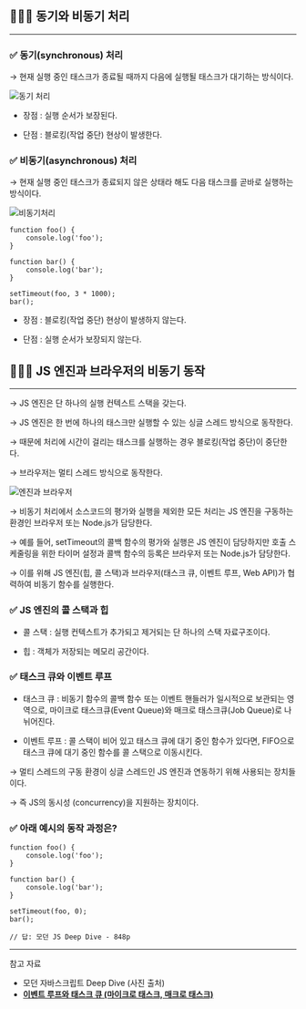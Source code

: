 ## 🧑🏻‍💻 동기와 비동기 처리

---

### ✅ 동기(synchronous) 처리

→ 현재 실행 중인 태스크가 종료될 때까지 다음에 실행될 태스크가 대기하는 방식이다.

![동기 처리](/img/Javascript/42-1.png)

- 장점 : 실행 순서가 보장된다.
    

- 단점 : 블로킹(작업 중단) 현상이 발생한다.
    

### ✅ 비동기(asynchronous) 처리

→ 현재 실행 중인 태스크가 종료되지 않은 상태라 해도 다음 태스크를 곧바로 실행하는 방식이다.

![비동기처리](/img/Javascript/42-2.png)

```tsx
function foo() {
	console.log('foo');
}

function bar() {
	console.log('bar');
}

setTimeout(foo, 3 * 1000);
bar();
```

- 장점 : 블로킹(작업 중단) 현상이 발생하지 않는다.
    

- 단점 : 실행 순서가 보장되지 않는다.
    

## 🧑🏻‍💻 JS 엔진과 브라우저의 비동기 동작

---

→ JS 엔진은 단 하나의 실행 컨텍스트 스택을 갖는다.

→ JS 엔진은 한 번에 하나의 태스크만 실행할 수 있는 싱글 스레드 방식으로 동작한다.

→ 때문에 처리에 시간이 걸리는 태스크를 실행하는 경우 블로킹(작업 중단)이 중단한다.

→ 브라우저는 멀티 스레드 방식으로 동작한다.

![엔진과 브라우저](/img/Javascript/42-3.png)

→ 비동기 처리에서 소스코드의 평가와 실행을 제외한 모든 처리는 JS 엔진을 구동하는 환경인 브라우저 또는 Node.js가 담당한다.

→ 예를 들어, setTimeout의 콜백 함수의 평가와 실행은 JS 엔진이 담당하지만 호출 스케줄링을 위한 타이머 설정과 콜백 함수의 등록은 브라우저 또는 Node.js가 담당한다.

→ 이를 위해 JS 엔진(힙, 콜 스택)과 브라우저(태스크 큐, 이벤트 루프, Web API)가 협력하여 비동기 함수를 실행한다.

### ✅ JS 엔진의 콜 스택과 힙

- 콜 스택 : 실행 컨텍스트가 추가되고 제거되는 단 하나의 스택 자료구조이다.

- 힙 : 객체가 저장되는 메모리 공간이다.
    

### ✅ 태스크 큐와 이벤트 루프

- 태스크 큐 : 비동기 함수의 콜백 함수 또는 이벤트 핸들러가 일시적으로 보관되는 영역으로, 마이크로 태스크큐(Event Queue)와 매크로 태스크큐(Job Queue)로 나뉘어진다.

- 이벤트 루프 : 콜 스택이 비어 있고 태스크 큐에 대기 중인 함수가 있다면, FIFO으로 태스크 큐에 대기 중인 함수를 콜 스택으로 이동시킨다.

→ 멀티 스레드의 구동 환경이 싱글 스레드인 JS 엔진과 연동하기 위해 사용되는 장치들 이다.

→ 즉 JS의 동시성 (concurrency)을 지원하는 장치이다.

### ✅ 아래 예시의 동작 과정은?

```tsx
function foo() {
	console.log('foo');
}

function bar() {
	console.log('bar');
}

setTimeout(foo, 0);
bar();

// 답: 모던 JS Deep Dive - 848p
```

---
참고 자료
- 모던 자바스크립트 Deep Dive (사진 출처)
- **[이벤트 루프와 태스크 큐 (마이크로 태스크, 매크로 태스크)](https://velog.io/@yejineee/%EC%9D%B4%EB%B2%A4%ED%8A%B8-%EB%A3%A8%ED%94%84%EC%99%80-%ED%83%9C%EC%8A%A4%ED%81%AC-%ED%81%90-%EB%A7%88%EC%9D%B4%ED%81%AC%EB%A1%9C-%ED%83%9C%EC%8A%A4%ED%81%AC-%EB%A7%A4%ED%81%AC%EB%A1%9C-%ED%83%9C%EC%8A%A4%ED%81%AC-g6f0joxx)**